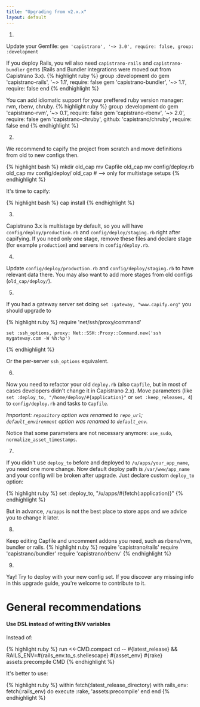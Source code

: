 ```yaml
---
title: "Upgrading from v2.x.x"
layout: default
---
```


1.
  Update your Gemfile: `gem 'capistrano', '~> 3.0', require: false, group: :development`


  If you deploy Rails, you wil also need `capistrano-rails` and `capistrano-bundler` gems (Rails and Bundler integrations were moved out from Capistrano 3.x).
  {% highlight ruby %}
    group :development do
      gem 'capistrano-rails',   '~> 1.1', require: false
      gem 'capistrano-bundler', '~> 1.1', require: false
    end
  {% endhighlight %}

  You can add idiomatic support for your preffered ruby version manager: rvm, rbenv, chruby.
  {% highlight ruby %}
    group :development do
      gem 'capistrano-rvm',   '~> 0.1', require: false
      gem 'capistrano-rbenv', '~> 2.0', require: false
      gem 'capistrano-chruby', github: 'capistrano/chruby', require: false
    end
  {% endhighlight %}

2.
  We recommend to capify the project from scratch and move definitions from old to new configs then.

  {% highlight bash %}
    mkdir old_cap
    mv Capfile old_cap
    mv config/deploy.rb old_cap
    mv config/deploy/ old_cap # --> only for multistage setups
  {% endhighlight %}

  It's time to capify:

  {% highlight bash %}
    cap install
  {% endhighlight %}

3.
  Capistrano 3.x is multistage by default, so you will have `config/deploy/production.rb` and `config/deploy/staging.rb` right after capifying.
  If you need only one stage, remove these files and declare stage (for example `production`) and servers in `config/deploy.rb`.

4.
  Update `config/deploy/production.rb` and `config/deploy/staging.rb` to have relevant data there. You may also want to add more stages from old configs (`old_cap/deploy/`).

5.
  If you had a gateway server set doing `set :gateway, "www.capify.org"` you should upgrade to

  {% highlight ruby %}
    require 'net/ssh/proxy/command'

    set :ssh_options, proxy: Net::SSH::Proxy::Command.new('ssh mygateway.com -W %h:%p')
  {% endhighlight %}

  Or the per-server `ssh_options` equivalent.

6.
  Now you need to refactor your old `deploy.rb` (also `Capfile`, but in most of cases developers didn't change it in Capistrano 2.x). Move parameters (like `set :deploy_to, "/home/deploy/#{application}"` or `set :keep_releases, 4`) to `config/deploy.rb` and tasks to `Capfile`.

  *Important: `repository` option was renamed to `repo_url`; `default_environment` option was renamed to `default_env`.*


  Notice that some parameters are not necessary anymore: `use_sudo`, `normalize_asset_timestamps`.

7.
  If you didn't use `deploy_to` before and deployed to `/u/apps/your_app_name`, you need one more change. Now default deploy path is `/var/www/app_name` and your config will be broken after upgrade. Just declare custom `deploy_to` option:

  {% highlight ruby %}
    set :deploy_to, "/u/apps/#{fetch(:application)}"
  {% endhighlight %}

  But in advance, `/u/apps` is not the best place to store apps and we advice you to change it later.

8.
  Keep editing Capfile and uncomment addons you need, such as rbenv/rvm, bundler or rails.
  {% highlight ruby %}
    require 'capistrano/rails'
    require 'capistrano/bundler'
    require 'capistrano/rbenv'
  {% endhighlight %}

9.
  Yay! Try to deploy with your new config set. If you discover any missing info in this upgrade guide, you're welcome to contribute to it.

# General recommendations

#### Use DSL instead of writing ENV variables

Instead of:

{% highlight ruby %}
  run <<-CMD.compact
    cd -- #{latest_release} &&
    RAILS_ENV=#{rails_env.to_s.shellescape} #{asset_env} #{rake} assets:precompile
  CMD
{% endhighlight %}

It's better to use:

{% highlight ruby %}
  within fetch(:latest_release_directory)
    with rails_env: fetch(:rails_env) do
      execute :rake, 'assets:precompile'
    end
  end
{% endhighlight %}

